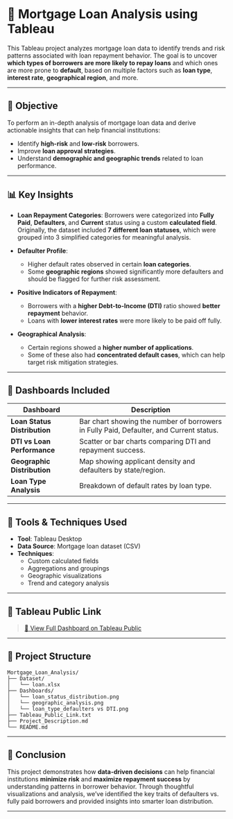
# 🏡 Mortgage Loan Analysis using Tableau

This Tableau project analyzes mortgage loan data to identify trends and risk patterns associated with loan repayment behavior. The goal is to uncover **which types of borrowers are more likely to repay loans** and which ones are more prone to **default**, based on multiple factors such as **loan type**, **interest rate**, **geographical region**, and more.

---

## 📌 Objective

To perform an in-depth analysis of mortgage loan data and derive actionable insights that can help financial institutions:
- Identify **high-risk** and **low-risk** borrowers.
- Improve **loan approval strategies**.
- Understand **demographic and geographic trends** related to loan performance.

---

## 📊 Key Insights

- **Loan Repayment Categories**: Borrowers were categorized into **Fully Paid**, **Defaulters**, and **Current** status using a custom **calculated field**. Originally, the dataset included **7 different loan statuses**, which were grouped into 3 simplified categories for meaningful analysis.
  
- **Defaulter Profile**:
  - Higher default rates observed in certain **loan categories**.
  - Some **geographic regions** showed significantly more defaulters and should be flagged for further risk assessment.
  
- **Positive Indicators of Repayment**:
  - Borrowers with a **higher Debt-to-Income (DTI)** ratio showed **better repayment** behavior.
  - Loans with **lower interest rates** were more likely to be paid off fully.

- **Geographical Analysis**:
  - Certain regions showed a **higher number of applications**.
  - Some of these also had **concentrated default cases**, which can help target risk mitigation strategies.

---

## 📌 Dashboards Included

| Dashboard | Description |
|----------|-------------|
| **Loan Status Distribution** | Bar chart showing the number of borrowers in Fully Paid, Defaulter, and Current status. |
| **DTI vs Loan Performance** | Scatter or bar charts comparing DTI and repayment success. |
| **Geographic Distribution** | Map showing applicant density and defaulters by state/region. |
| **Loan Type Analysis** | Breakdown of default rates by loan type. |

---

## 🧮 Tools & Techniques Used

- **Tool**: Tableau Desktop
- **Data Source**: Mortgage loan dataset (CSV)
- **Techniques**:
  - Custom calculated fields
  - Aggregations and groupings
  - Geographic visualizations
  - Trend and category analysis

---

## 🔗 Tableau Public Link

> [📎 View Full Dashboard on Tableau Public](https://public.tableau.com/app/profile/sajeesh.k.mohanan/viz/Mortgage_analysis/Story1?publish=yes)

---

## 📂 Project Structure

```
Mortgage_Loan_Analysis/
├── Dataset/
│   └── loan.xlsx
├── Dashboards/
│   └── loan_status_distribution.png
│   └── geographic_analysis.png
│   └── loan_type_defaulters vs DTI.png
├── Tableau_Public_Link.txt
├── Project_Description.md
└── README.md
```

---

## 🚀 Conclusion

This project demonstrates how **data-driven decisions** can help financial institutions **minimize risk** and **maximize repayment success** by understanding patterns in borrower behavior. Through thoughtful visualizations and analysis, we’ve identified the key traits of defaulters vs. fully paid borrowers and provided insights into smarter loan distribution.

---
